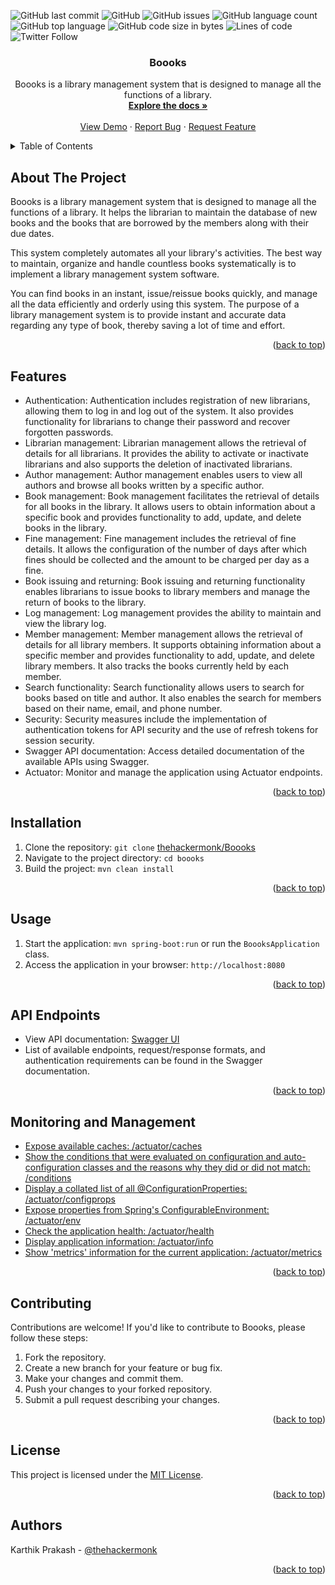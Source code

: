 
<div id="top"></div>
<!--
*** Thanks for checking out the Best-README-Template. If you have a suggestion
*** that would make this better, please fork the repo and create a pull request
*** or simply open an issue with the tag "enhancement".
*** Don't forget to give the project a star!
*** Thanks again! Now go create something AMAZING! :D
-->



<!-- PROJECT SHIELDS -->

![GitHub last commit](https://img.shields.io/github/last-commit/thehackermonk/boooks) ![GitHub](https://img.shields.io/github/license/thehackermonk/boooks?) ![GitHub issues](https://img.shields.io/github/issues/thehackermonk/boooks) ![GitHub language count](https://img.shields.io/github/languages/count/thehackermonk/boooks) ![GitHub top language](https://img.shields.io/github/languages/top/thehackermonk/boooks) ![GitHub code size in bytes](https://img.shields.io/github/languages/code-size/thehackermonk/boooks) ![Lines of code](https://img.shields.io/tokei/lines/github/thehackermonk/boooks) ![Twitter Follow](https://img.shields.io/twitter/follow/thehackermonk)


<div align="center">
<h3 align="center">Boooks</h3>
  <p align="center">
    Boooks is a library management system that is designed to manage all the functions of a library.
    <br />
    <a href="https://github.com/thehackermonk/boooks"><strong>Explore the docs »</strong></a>
    <br />
    <br />
    <a href="https://github.com/thehackermonk/boooks">View Demo</a>
    ·
    <a href="https://github.com/thehackermonk/boooks/issues">Report Bug</a>
    ·
    <a href="https://github.com/thehackermonk/boooks/issues">Request Feature</a>
  </p>
</div>



<!-- TABLE OF CONTENTS -->
<details>
  <summary>Table of Contents</summary>
  <ol>
    <li><a href="#about-the-project">About The Project</a></li>
    <li><a href="#features">Features</a></li>
    <li><a href="#installation">Installation</a></li>
    <li><a href="#usage">Usage</a></li>
    <li><a href="#api-endpoints">API Endpoints</a></li>
    <li><a href="#monitoring-and-management">Monitoring and Management</a></li>
    <li><a href="#contributing">Contributing</a></li>
    <li><a href="#license">License</a></li>
    <li><a href="#authors">Authors</a></li>
  </ol>
</details>



<!-- ABOUT THE PROJECT -->
## About The Project

Boooks is a library management system that is designed to manage all the functions of a library. It helps the librarian to maintain the database of new books and the books that are borrowed by the members along with their due dates.

This system completely automates all your library's activities. The best way to maintain, organize and handle countless books systematically is to implement a library management system software.

You can find books in an instant, issue/reissue books quickly, and manage all the data efficiently and orderly using this system. The purpose of a library management system is to provide instant and accurate data regarding any type of book, thereby saving a lot of time and effort.
<p align="right">(<a href="#top">back to top</a>)</p>

<!-- FEATURES -->
## Features

- Authentication: Authentication includes registration of new librarians, allowing them to log in and log out of the system. It also provides functionality for librarians to change their password and recover forgotten passwords.
- Librarian management: Librarian management allows the retrieval of details for all librarians. It provides the ability to activate or inactivate librarians and also supports the deletion of inactivated librarians.
- Author management: Author management enables users to view all authors and browse all books written by a specific author.
- Book management: Book management facilitates the retrieval of details for all books in the library. It allows users to obtain information about a specific book and provides functionality to add, update, and delete books in the library.
- Fine management: Fine management includes the retrieval of fine details. It allows the configuration of the number of days after which fines should be collected and the amount to be charged per day as a fine.
- Book issuing and returning: Book issuing and returning functionality enables librarians to issue books to library members and manage the return of books to the library.
- Log management: Log management provides the ability to maintain and view the library log.
- Member management: Member management allows the retrieval of details for all library members. It supports obtaining information about a specific member and provides functionality to add, update, and delete library members. It also tracks the books currently held by each member.
- Search functionality: Search functionality allows users to search for books based on title and author. It also enables the search for members based on their name, email, and phone number.
- Security: Security measures include the implementation of authentication tokens for API security and the use of refresh tokens for session security.
- Swagger API documentation: Access detailed documentation of the available APIs using Swagger.
- Actuator: Monitor and manage the application using Actuator endpoints.
<p align="right">(<a href="#top">back to top</a>)</p>

<!-- INSTALLATION -->
## Installation

1. Clone the repository: `git clone` [thehackermonk/Boooks](https://github.com/thehackermonk/Boooks)
2. Navigate to the project directory: `cd boooks`
3. Build the project: `mvn clean install`
<p align="right">(<a href="#top">back to top</a>)</p>

<!-- USAGE -->
## Usage

1. Start the application: `mvn spring-boot:run` or run the `BoooksApplication` class.
2. Access the application in your browser: `http://localhost:8080`
<p align="right">(<a href="#top">back to top</a>)</p>

<!-- API ENDPOINTS -->
## API Endpoints

- View API documentation: [Swagger UI](http://localhost:8080/swagger-ui/index.html#/)
- List of available endpoints, request/response formats, and authentication requirements can be found in the Swagger documentation.
<p align="right">(<a href="#top">back to top</a>)</p>

<!-- MONITORING AND MANAGEMENT -->
## Monitoring and Management

- [Expose available caches: /actuator/caches](http://localhost:8080/actuator/caches)
- [Show the conditions that were evaluated on configuration and auto-configuration classes and the reasons why they did or did not match: /conditions](http://localhost:8080/actuator/conditions)
- [Display a collated list of all @ConfigurationProperties: /actuator/configprops](http://localhost:8080/actuator/configprops)
- [Expose properties from Spring's ConfigurableEnvironment: /actuator/env](http://localhost:8080/actuator/env)
- [Check the application health: /actuator/health](http://localhost:8080/actuator/health)
- [Display application information: /actuator/info](http://localhost:8080/actuator/info)
- [Show 'metrics' information for the current application: /actuator/metrics](http://localhost:8080/actuator/metrics)
<p align="right">(<a href="#top">back to top</a>)</p>

<!-- CONTRIBUTING -->
## Contributing

Contributions are welcome! If you'd like to contribute to Boooks, please follow these steps:
1. Fork the repository.
2. Create a new branch for your feature or bug fix.
3. Make your changes and commit them.
4. Push your changes to your forked repository.
5. Submit a pull request describing your changes.
<p align="right">(<a href="#top">back to top</a>)</p>

<!-- LICENSE -->
## License

This project is licensed under the [MIT License](https://opensource.org/licenses/MIT).
<p align="right">(<a href="#top">back to top</a>)</p>

<!-- AUTHORS -->
## Authors

Karthik Prakash - [@thehackermonk](https://github.com/thehackermonk)
<p align="right">(<a href="#top">back to top</a>)</p>
